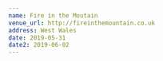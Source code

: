 ```yaml
---
name: Fire in the Moutain
venue_url: http://fireinthemountain.co.uk
address: West Wales
date: 2019-05-31
date2: 2019-06-02
---
```

